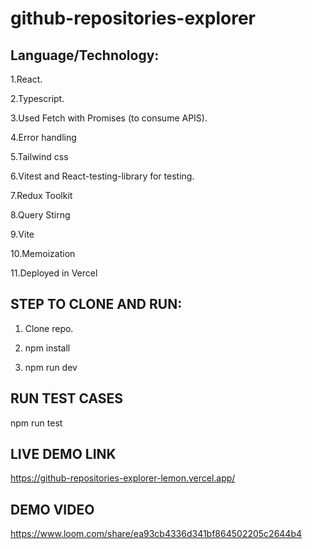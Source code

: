 # github-repositories-explorer

## Language/Technology:

1.React.

2.Typescript.

3.Used Fetch with Promises (to consume APIS).

4.Error handling

5.Tailwind css

6.Vitest and React-testing-library for testing.

7.Redux Toolkit

8.Query Stirng

9.Vite

10.Memoization

11.Deployed in Vercel

## STEP TO CLONE AND RUN:

1. Clone repo.

2. npm install

3. npm run dev

## RUN TEST CASES

npm run test

## LIVE DEMO LINK

https://github-repositories-explorer-lemon.vercel.app/

## DEMO VIDEO

https://www.loom.com/share/ea93cb4336d341bf864502205c2644b4
